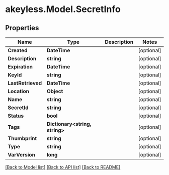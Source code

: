 # akeyless.Model.SecretInfo

## Properties

Name | Type | Description | Notes
------------ | ------------- | ------------- | -------------
**Created** | **DateTime** |  | [optional] 
**Description** | **string** |  | [optional] 
**Expiration** | **DateTime** |  | [optional] 
**KeyId** | **string** |  | [optional] 
**LastRetrieved** | **DateTime** |  | [optional] 
**Location** | **Object** |  | [optional] 
**Name** | **string** |  | [optional] 
**SecretId** | **string** |  | [optional] 
**Status** | **bool** |  | [optional] 
**Tags** | **Dictionary&lt;string, string&gt;** |  | [optional] 
**Thumbprint** | **string** |  | [optional] 
**Type** | **string** |  | [optional] 
**VarVersion** | **long** |  | [optional] 

[[Back to Model list]](../README.md#documentation-for-models) [[Back to API list]](../README.md#documentation-for-api-endpoints) [[Back to README]](../README.md)

